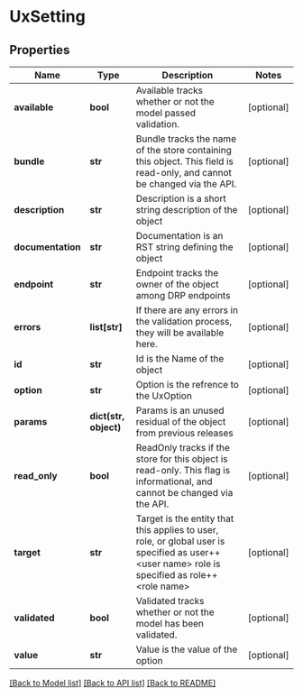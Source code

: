 # UxSetting

## Properties
Name | Type | Description | Notes
------------ | ------------- | ------------- | -------------
**available** | **bool** | Available tracks whether or not the model passed validation. | [optional] 
**bundle** | **str** | Bundle tracks the name of the store containing this object. This field is read-only, and cannot be changed via the API. | [optional] 
**description** | **str** | Description is a short string description of the object | [optional] 
**documentation** | **str** | Documentation is an RST string defining the object | [optional] 
**endpoint** | **str** | Endpoint tracks the owner of the object among DRP endpoints | [optional] 
**errors** | **list[str]** | If there are any errors in the validation process, they will be available here. | [optional] 
**id** | **str** | Id is the Name of the object | [optional] 
**option** | **str** | Option is the refrence to the UxOption | [optional] 
**params** | **dict(str, object)** | Params is an unused residual of the object from previous releases | [optional] 
**read_only** | **bool** | ReadOnly tracks if the store for this object is read-only. This flag is informational, and cannot be changed via the API. | [optional] 
**target** | **str** | Target is the entity that this applies to user, role, or global user is specified as user++&lt;user name&gt; role is specified as role++&lt;role name&gt; | [optional] 
**validated** | **bool** | Validated tracks whether or not the model has been validated. | [optional] 
**value** | **str** | Value is the value of the option | [optional] 

[[Back to Model list]](../README.md#documentation-for-models) [[Back to API list]](../README.md#documentation-for-api-endpoints) [[Back to README]](../README.md)


